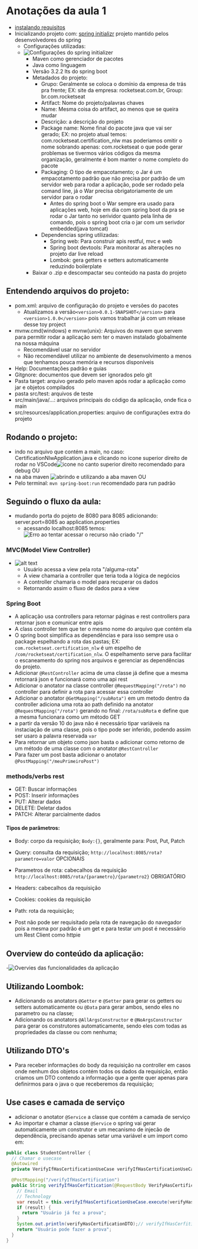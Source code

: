 # Anotações da aula 1

- [instalando requisitos](requirements-instalation.md)
- Inicializando projeto com: [spring initializr](https://start.spring.io/) projeto mantido pelos desenvolvedores do spring
  - Configurações utilizadas:
  - ![Configurações do spring initializer](spring-initializr-config.png)
    - Maven como gerenciador de pacotes
    - Java como linguagem
    - Versão 3.2.2 lts do spring boot
    - Metadados do projeto:
      - Grupo: Geralmente se coloca o domínio da empresa de trás pra frente; EX: site da empresa: rocketseat.com.br, Group: br.com.rocketseat
      - Artifact: Nome do projeto/palavras chaves
      - Name: Mesma coisa do artifact, ao menos que se queira mudar
      - Descrição: a descrição do projeto
      - Package name: Nome final do pacote java que vai ser gerado; EX: no projeto atual temos: com.rocketseat.certification_nlw mas poderiamos omitir o nome sobrando apenas: com.rocketseat o que pode gerar problemas se tivermos vários códigos da mesma organização, geralmente é bom manter o nome completo do pacote
      - Packaging: O tipo de empacotamento; o Jar é um empacotamento padrão que não precisa por padrão de um servidor web para rodar a aplicação, pode ser rodado pela comand line, já o War precisa obrigatoriamente de um servidor para o rodar
        - Antes do spring boot o War sempre era usado para aplicações web, hoje em dia com spring boot da pra se rodar o Jar tanto no serividor quanto pela linha de comando, pois o spring boot cria o jar com um serivdor embedded(java tomcat)
      - Dependencias spring utilizadas:
        - Spring web: Para construir apis restful, mvc e web
        - Spring boot devtools: Para monitorar as alterações no projeto dar live reload
        - Lombok: gera getters e setters automaticamente reduzindo boilerplate
    - Baixar o .zip e descompactar seu conteúdo na pasta do projeto

## Entendendo arquivos do projeto:

- pom.xml: arquivo de configuração do projeto e versões do pacotes
  - Atualizamos a versão`<version>0.0.1-SNAPSHOT</version>` para `<version>1.0.0</version>` pois vamos trabalhar já com um release desse toy project
- mvnw.cmd(windows) e mvnw(unix): Arquivos do mavem que servem para permitir rodar a aplicação sem ter o maven instalado globalmente na nossa máquina
  - Recomendável usar no servidor
  - Não recomendável utilizar no ambiente de desenvolvimento a menos que tenhamos pouca memória e recursos disponíveis
- Help: Documentações padrão e guias
- Gitgnore: documentos que devem ser ignorados pelo git
- Pasta target: arquivo gerado pelo maven após rodar a aplicação como jar e objetos compilados
- pasta src/test: arquivos de teste
- src/main/java/...: arquivos principais do código da aplicação, onde fica o main
- src/resources/application.properties: arquivo de configurações extra do projeto

## Rodando o projeto:

- indo no arquivo que contém a main, no caso: CertificationNlwApplication.java e clicando no icone superior direito de rodar no VSCode![icone no canto superior direito](run-with-vscode-run-java.png) recomendado para debug
  OU
- na aba maven ![abrindo e utilizando a aba maven](install-and-deploy-with-maven.png)
  OU
- Pelo terminal: `mvn spring-boot:run` recomendado para run padrão

## Seguindo o fluxo da aula:

- mudando porta do pojeto de 8080 para 8085 adicionando: server.port=8085 ao application.properties
  - acessando localhost:8085 temos:![Erro ao tentar acessar o recurso não criado "/"](acessing-api-for-the-first-time-error.png)

### MVC(Model View Controller)

- ![alt text](nlw-java-mvc-excalidraw.png)
  - Usuário acessa a view pela rota "/alguma-rota"
  - A view chamaria a controller que teria toda a lógica de negócios
  - A controller chamaria o model para recuperar os dados
  - Retornando assim o fluxo de dados para a view

### Spring Boot

- A aplicação usa controllers para retornar páginas e rest controllers para retornar json e comunicar entre apis
- A class controller tem que ter o mesmo nome do arquivo que contém ela
- O spring boot simplifica as dependências e para isso sempre usa o package espelhando a rota das pastas; EX: `com.rocketseat.certification_nlw` é um espelho de `/com/rocketseat/certification_nlw`. O espelhamento serve para facilitar o escaneamento do spring nos arquivos e gerenciar as dependências do projeto.
- Adicionar `@RestController` acima de uma classe já define que a mesma retornará json e funcionará como uma api rest
- Adicionar o anotator na classe controller `@RequestMapping("/rota")` no controller para definir a rota para acessar essa controller
- Adicionar o anotator `@GetMapping("/subRota")` em um metodo dentro da controller adiciona uma rota ao path definido na anotator `@RequestMapping("/rota")` gerando no final: `/rota/subRota` e define que a mesma funcionara como um método GET
- a partir da versão 10 do java não é necessário tipar variáveis na instaciação de uma classe, pois o tipo pode ser inferido, podendo assim ser usaro a palavra reservada `var`
- Para retornar um objeto como json basta o adicionar como retorno de um método de uma classe com o anotator `@RestController`
- Para fazer um post basta adicionar o anotator `@PostMapping("/meuPrimeiroPost")`

### methods/verbs rest

- GET: Buscar informações
- POST: Inserir informações
- PUT: Alterar dados
- DELETE: Deletar dados
- PATCH: Alterar parcialmente dados

#### Tipos de parâmetros:

- Body: corpo da requisição; `Body:{}`, geralmente para: Post, Put, Patch
- Query: consulta da requisição; `http://localhost:8085/rota?parametro=valor` OPCIONAIS
- Parametros de rota: cabecalhos da requisição `http://localhost:8085/rota/{parametro}/{parametro2}` OBRIGATÓRIO
- Headers: cabecalhos da requisição
- Cookies: cookies da requisição
- Path: rota da requisição;

- Post não pode ser requisitado pela rota de navegação do navegador pois a mesma por padrão é um get e para testar um post é necessário um Rest Client como httpie

## Overview do conteúdo da aplicação:

-![Overvies das funcionalidades da aplicação](nlw-expert-java-api-quiz-certificate.png)

## Utilizando Loombok:

- Adicionando os anotators `@Getter` e `@Setter` para gerar os getters ou setters automaticamente ou `@Data` para gerar ambos, sendo eles no parametro ou na classe;
- Adicionando os anotators `@AllArgsConstructor` e `@NoArgsConstructor` para gerar os construtores automaticamente, sendo eles com todas as propriedades da classe ou com nenhuma;

## Utilizando DTO's

- Para receber informações do body da requisição na controller em casos onde nenhum dos objetos contém todos os dados da requisição, então criamos um DTO contendo a informação que a gente quer apenas para definirmos para o java o que receberemos da requisição;

## Use cases e camada de serviço

- adicionar o anotator `@Service` a classe que contém a camada de serviço
- Ao importar e chamar a classe `@Service` o spring vai gerar automaticamente um construtor e um mecanismo de injecão de dependência, precisando apenas setar uma variável e um import como em:

```Java
public class StudentController {
  // Chamar o usecase
  @Autowired
  private VerifyIfHasCertificationUseCase verifyIfHasCertificationUseCase;

  @PostMapping("/verifyIfHasCertification")
  public String verifyIfHasCerfitication(@RequestBody VerifyHasCertificationDTO verifyHasCertificationDTO) {
    // Email
    // Technology
    var result = this.verifyIfHasCertificationUseCase.execute(verifyHasCertificationDTO);
    if (result) {
      return "Usuário já fez a prova";
    }
    System.out.println(verifyHasCertificationDTO);// verifyIfHasCerfitication(verifyHasCertificationDTO)
    return "Usuário pode fazer a prova";
  }
}
```
